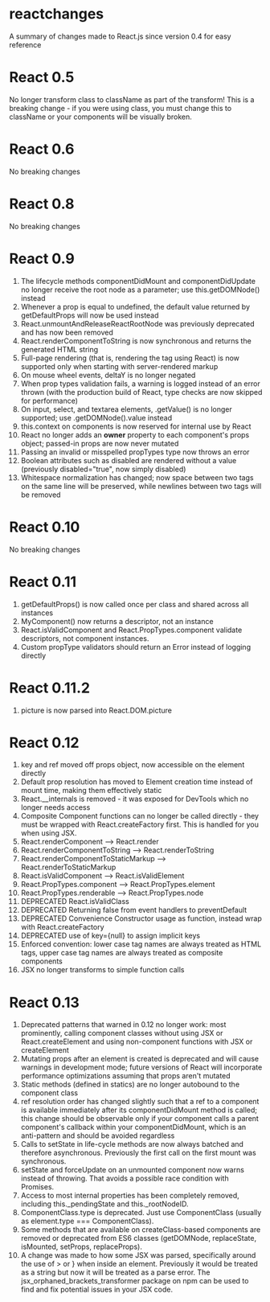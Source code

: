 # reactchanges
A summary of changes made to React.js since version 0.4 for easy reference

# React 0.5

No longer transform class to className as part of the transform! This is a breaking change - if you were using class, you must change this to className or your components will be visually broken.

# React 0.6

No breaking changes

# React 0.8

No breaking changes

# React 0.9

1. The lifecycle methods componentDidMount and componentDidUpdate no longer receive the root node as a parameter; use this.getDOMNode() instead
2. Whenever a prop is equal to undefined, the default value returned by getDefaultProps will now be used instead
3. React.unmountAndReleaseReactRootNode was previously deprecated and has now been removed
4. React.renderComponentToString is now synchronous and returns the generated HTML string
5. Full-page rendering (that is, rendering the <html> tag using React) is now supported only when starting with server-rendered markup
6. On mouse wheel events, deltaY is no longer negated
7. When prop types validation fails, a warning is logged instead of an error thrown (with the production build of React, type checks are now skipped for performance)
8. On input, select, and textarea elements, .getValue() is no longer supported; use .getDOMNode().value instead
9. this.context on components is now reserved for internal use by React
10. React no longer adds an __owner__ property to each component's props object; passed-in props are now never mutated
11. Passing an invalid or misspelled propTypes type now throws an error
12. Boolean attributes such as disabled are rendered without a value (previously disabled="true", now simply disabled)
13. Whitespace normalization has changed; now space between two tags on the same line will be preserved, while newlines between two tags will be removed

# React 0.10

No breaking changes

# React 0.11

1. getDefaultProps() is now called once per class and shared across all instances
2. MyComponent() now returns a descriptor, not an instance
3. React.isValidComponent and React.PropTypes.component validate descriptors, not component instances.
4. Custom propType validators should return an Error instead of logging directly

# React 0.11.2

1. picture is now parsed into React.DOM.picture

# React 0.12

1. key and ref moved off props object, now accessible on the element directly
2. Default prop resolution has moved to Element creation time instead of mount time, making them effectively static
3. React.__internals is removed - it was exposed for DevTools which no longer needs access
4. Composite Component functions can no longer be called directly - they must be wrapped with React.createFactory first. This is handled for you when using JSX.
5. React.renderComponent --> React.render
6. React.renderComponentToString --> React.renderToString
7. React.renderComponentToStaticMarkup --> React.renderToStaticMarkup
8. React.isValidComponent --> React.isValidElement
9. React.PropTypes.component --> React.PropTypes.element
10. React.PropTypes.renderable --> React.PropTypes.node
11. DEPRECATED React.isValidClass
12. DEPRECATED Returning false from event handlers to preventDefault
13. DEPRECATED Convenience Constructor usage as function, instead wrap with React.createFactory
14. DEPRECATED use of key={null} to assign implicit keys
15. Enforced convention: lower case tag names are always treated as HTML tags, upper case tag names are always treated as composite components
16. JSX no longer transforms to simple function calls

# React 0.13

1. Deprecated patterns that warned in 0.12 no longer work: most prominently, calling component classes without using JSX or React.createElement and using non-component functions with JSX or createElement
2. Mutating props after an element is created is deprecated and will cause warnings in development mode; future versions of React will incorporate performance optimizations assuming that props aren't mutated
3. Static methods (defined in statics) are no longer autobound to the component class
4. ref resolution order has changed slightly such that a ref to a component is available immediately after its componentDidMount method is called; this change should be observable only if your component calls a parent component's callback within your componentDidMount, which is an anti-pattern and should be avoided regardless
5. Calls to setState in life-cycle methods are now always batched and therefore asynchronous. Previously the first call on the first mount was synchronous.
6. setState and forceUpdate on an unmounted component now warns instead of throwing. That avoids a possible race condition with Promises.
7. Access to most internal properties has been completely removed, including this._pendingState and this._rootNodeID.
8. ComponentClass.type is deprecated. Just use ComponentClass (usually as element.type === ComponentClass).
9. Some methods that are available on createClass-based components are removed or deprecated from ES6 classes (getDOMNode, replaceState, isMounted, setProps, replaceProps).
10. A change was made to how some JSX was parsed, specifically around the use of > or } when inside an element. Previously it would be treated as a string but now it will be treated as a parse error. The jsx_orphaned_brackets_transformer package on npm can be used to find and fix potential issues in your JSX code.
